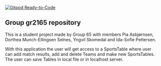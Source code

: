 [![Gitpod Ready-to-Code](https://img.shields.io/badge/Gitpod-Ready--to--Code-blue?logo=gitpod)](https://gitpod.stud.ntnu.no/#https://gitlab.stud.idi.ntnu.no/it1901/groups-2021/gr2165/gr2165)

## Group gr2165 repository

This is a student project made by Group 65 with members Pia Asbjørnsen, Dorthea Munch-Ellingsen Selnes, Yngvil Skomedal and Ida-Sofie Pettersen.

With this application the user will get access to a SportsTable where user can add match results, add and delete Teams and make new SportsTables. The user can save Tables in local file or in localhost server.
